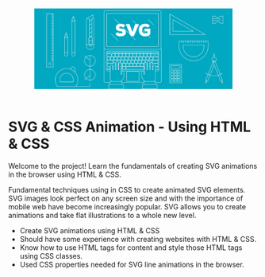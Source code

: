 <p align="center">
  <br>
  <img width="400" src="./assets/logo.svg" alt="SVG Animation Examples">
  <br>
  <br>
</p>

# SVG & CSS Animation - Using HTML & CSS

Welcome to the project! Learn the fundamentals of creating SVG animations in the browser using HTML & CSS.

Fundamental techniques using in CSS to create animated SVG elements. 
SVG images look perfect on any screen size and with the importance of mobile web have become increasingly popular. 
SVG allows you to create animations and take flat illustrations to a whole new level.

* Create SVG animations using HTML & CSS
* Should have some experience with creating websites with HTML & CSS.
* Know how to use HTML tags for content and style those HTML tags using CSS classes.
* Used CSS properties needed for SVG line animations in the browser.
